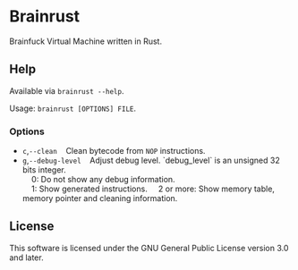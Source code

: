 # Brainrust

Brainfuck Virtual Machine written in Rust.

## Help

Available via `brainrust --help`.

Usage: `brainrust [OPTIONS] FILE`.

### Options

<ul>
  <li><code>c</code>,<code>--clean</code>&nbsp;&nbsp;&nbsp;&nbsp;Clean bytecode from <code>NOP</code> instructions.</li>
  <li><code>g</code>,<code>--debug-level</code>&nbsp;&nbsp;&nbsp;&nbsp;Adjust debug level. `debug_level` is an unsigned 32 bits integer.<br>
    &nbsp;&nbsp;&nbsp;&nbsp;0: Do not show any debug information.<br>
    &nbsp;&nbsp;&nbsp;&nbsp;1: Show generated instructions.
    &nbsp;&nbsp;&nbsp;&nbsp;2 or more: Show memory table, memory pointer and cleaning information.
</li>
</ul>

## License

This software is licensed under the GNU General Public License version 3.0 and later.
